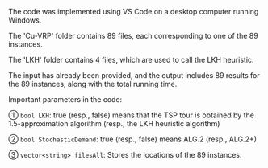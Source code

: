 The code was implemented using VS Code on a desktop computer running Windows.

The 'Cu-VRP' folder contains 89 files, each corresponding to one of the 89 instances.

The 'LKH' folder contains 4 files, which are used to call the LKH heuristic.

The input has already been provided, and the output includes 89 results for the 89 instances, along with the total running time.

Important parameters in the code:

① `bool LKH`: true (resp., false) means that the TSP tour is obtained by the 1.5-approximation algorithm (resp., the LKH heuristic algorithm)

② `bool StochasticDemand`: true (resp., false) means ALG.2 (resp., ALG.2+)

③ `vector<string> filesAll`: Stores the locations of the 89 instances.




